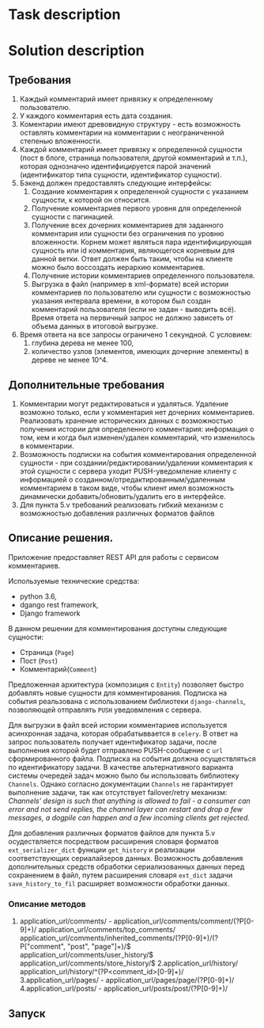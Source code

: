 # Task description


# Solution description
## Требования
1. Каждый комментарий имеет привязку к определенному пользователю.
2. У каждого комментария есть дата создания.
3. Коментарии имеют древовидную структуру - есть возможность оставлять
комментарии на комментарии с неограниченной степенью вложенности.
4. Каждой комментарий имеет привязку к определенной сущности (пост в блоге,
страница пользователя, другой комментарий и т.п.), которая однозначно
идентифицируется парой значений (идентификатор типа сущности,
идентификатор сущности).
5. Бэкенд должен предоставлять следующие интерфейсы:
    1. Создание комментария к определенной сущности с указанием
сущности, к которой он относится.
    2. Получение комментариев первого уровня для определенной
сущности с пагинацией.
    3. Получение всех дочерних комментариев для заданного
комментария или сущности без ограничения по уровню
вложенности. Корнем может являться пара идентифицирующая
сущность или id комментария, являющегося корневым для данной
ветки. Ответ должен быть таким, чтобы на клиенте можно было
воссоздать иерархию комментариев.
    4. Получение истории комментариев определенного пользователя.
    5. Выгрузка в файл (например в xml-формате) всей истории
комментариев по пользователю или сущности с возможностью
указания интервала времени, в котором был создан комментарий
пользователя (если не задан - выводить всё). Время ответа на
первичный запрос не должно зависеть от объема данных в
итоговой выгрузке.
6. Время ответа на все запросы ограничено 1 секундной. С условием:
    1. глубина дерева не менее 100,
    2. количество узлов (элементов, имеющих дочерние элементы) в дереве
не менее 10^4.

## Дополнительные требования
1. Комментарии могут редактироваться и удаляться. Удаление возможно только,
если у комментария нет дочерних комментариев. Реализовать хранение
исторических данных с возможностью получения истории для определенного
комментария: информация о том, кем и когда был изменен/удален
комментарий, что изменилось в комментарии.
2. Возможность подписки на события комментирования определенной сущности -
при создании/редактировании/удалении комментария к этой сущности с
сервера уходит PUSH-уведомление клиенту с информацией о
созданном/отредактированным/удаленным комментарием в таком виде, чтобы
клиент имел возможность динамически добавить/обновить/удалить его в
интерфейсе.
3. Для пункта 5.v требований реализовать гибкий механизм с возможностью
добавления различных форматов файлов


 ## Описание решения.
Приложение предоставляет REST API для работы с сервисом комментариев. 

Используемые технические средства: 
* python 3.6, 
* dgango rest framework, 
* Django framework

В данном решении для комментирования доступны следующие сущности:
* Страница (`Page`)
* Пост (`Post`)
* Комментарий(`Comment`)

Предложенная архитектура (композиция с `Entity`) позволяет быстро добавлять новые сущности для комментирования.
Подписка на события реальзована с использованием библиотеки `django-channels`, позволяющей отправлять `PUSH` уведовмления с сервера. 

Для выгрузки в файл всей истории комментариев используется асинхронная задача, которая обрабатыввается в `celery`. В ответ на запрос пользователь получает идентификатор задачи, после выполнения которой будет отправлено PUSH-сообщение c `url` сформированного файла. Подписка на события должна осуществляться по идентификатору задачи.
В качестве альтернативного варианта системы очередей задач можно было бы использовать библиотеку `Channels`.  Однако согласно документации `Channels` не гарантирует выполнение задачи, так как отсутствует failover/retry механизм:
_Channels’ design is such that anything is allowed to fail - a consumer can error and not send replies, the channel layer can restart and drop a few messages, a dogpile can happen and a few incoming clients get rejected._

Для добавления различных форматов файлов для пункта 5.v осудествляется посредством расширения словаря форматов `ext_serializer_dict` функции `get_history` и реализации соответствующих сериалайзеров данных. 
Возможность добавления дополнительных средств обработки сериализованных данных перед сохранением в файл, путем расширения словаря `ext_dict` задачи `save_history_to_fil` расширяет возможности обработки данных.

### Описание методов
1. application_url/comments/ -
   application_url/comments/comment/(?P<pk>[0-9]+)/
   application_url/comments/top_comments/
   application_url/comments/inherited_comments/(?P<id>[0-9]+)/(?P<type>["comment", "post", "page"]+)/$
   application_url/comments/user_history/$
   application_url/comments/store_history/$
2.application_url/history/
  application_url/history/^(?P<comment_id>[0-9]+)/
3.application_url/pages/ -
   application_url/pages/page/(?P<pk>[0-9]+)/
4.application_url/posts/ -
   application_url/posts/post/(?P<pk>[0-9]+)/


## Запуск
